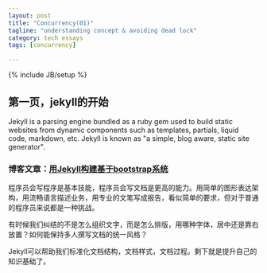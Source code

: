 ```yaml
---
layout: post
title: "Concurrency(01)"
tagline: "understanding concept & avoiding dead lock" 
category: tech essays
tags: [concurrency]

---
```

{% include JB/setup %}
## 第一页，jekyll的开始

Jekyll is a parsing engine bundled as a ruby gem used to build static websites from
dynamic components such as templates, partials, liquid code, markdown, etc. Jekyll is known as "a simple, blog aware, static site generator".

### 博客文章：[用Jekyll构建基于bootstrap系统](http://blog.fens.me/jekyll-bootstarp-doc/)

程序员会写程序是基本技能，程序员会写文档是更高的能力。用简单的图形表达架构，用流畅语言描述业务，用专业的文笔写成报告，看似简单的要求，但对于普通的程序员来说都是一种挑战。

有时候我们纠结的不是怎么组织文字，而是怎么排版，用哪种字体，居中还是靠右放置？如何能保持多人撰写文档的统一风格？

Jekyll可以帮助我们标准化文档结构，文档样式，文档过程。剩下就是提升自己的知识基础了。